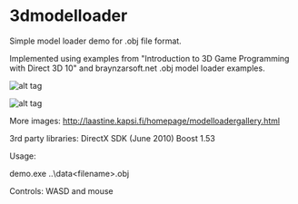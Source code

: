 3dmodelloader
=============

Simple model loader demo for .obj file format.

Implemented using examples from "Introduction to 3D Game Programming with Direct 3D 10" 
and braynzarsoft.net .obj model loader examples.

![alt tag](http://laastine.kapsi.fi/demon.png)

![alt tag](http://laastine.kapsi.fi/demon.png)

More images: http://laastine.kapsi.fi/homepage/modelloadergallery.html

3rd party libraries:
DirectX SDK (June 2010)
Boost 1.53

Usage:

demo.exe ..\data\<filename>.obj

Controls:
WASD and mouse
